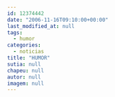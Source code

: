 ```yaml
---
id: 12374442
date: "2006-11-16T09:10:00+00:00"
last_modified_at: null
tags:
  - humor
categories:
  - noticias
title: "HUMOR"
sutia: null
chapeu: null
autor: null
imagem: null
---
```

<p> </p>
